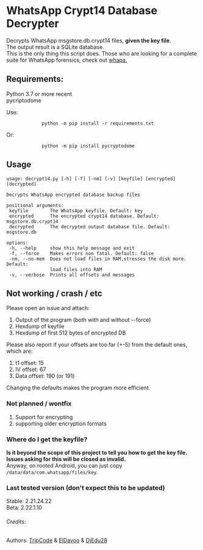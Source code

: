# WhatsApp Crypt14 Database Decrypter
Decrypts WhatsApp msgstore.db.crypt14 files, **given the key file**.  
The output result is a SQLite database.  
This is the only thing this script does. Those who are looking for a complete suite for
WhatsApp forensics, check out [whapa.](https://github.com/B16f00t/whapa)

## Requirements:

Python 3.7 or more recent    
pycriptodome  

Use:
 ```
              python -m pip install -r requirements.txt
 ```
  Or:
 ```
              python -m pip install pycryptodome
 ```

## Usage
 ```
usage: decrypt14.py [-h] [-f] [-nm] [-v] [keyfile] [encrypted] [decrypted]

Decrypts WhatsApp encrypted database backup files

positional arguments:
  keyfile        The WhatsApp keyfile. Default: key
  encrypted      The encrypted crypt14 database. Default: msgstore.db.crypt14
  decrypted      The decrypted output database file. Default: msgstore.db

options:
  -h, --help     show this help message and exit
  -f, --force    Makes errors non fatal. Default: false
  -nm, --no-mem  Does not load files in RAM,stresses the disk more. Default:
                 load files into RAM
  -v, --verbose  Prints all offsets and messages
 ```  


## Not working / crash / etc

Please open an issue and attach:
1) Output of the program (both with and without --force)
2) Hexdump of keyfile
3) Hexdump of first 512 bytes of encrypted DB

Please also report if your offsets are too far (+-5)
from the default ones, which are:
1) t1 offset: 15
2) IV offset: 67
3) Data offset: 190 (or 191)

Changing the defaults makes the program more efficient.

### Not planned / wontfix

1) Support for encrypting
2) supporting older encryption formats

### Where do I get the keyfile?
**Is it beyond the scope of this project to tell you how to get the key file.  
Issues asking for this will be closed as invalid.**  
Anyway, on rooted Android, you can just copy  `/data/data/com.whatsapp/files/key`.  

### Last tested version (don't expect this to be updated)
Stable: 2.21.24.22  
Beta: 2.22.1.10

###### Credits:
 Authors: [TripCode](https://github.com/TripCode) & [ElDavoo](https://github.com/ElDavoo) & [DjEdu28](https://github.com/DjEdu28)
